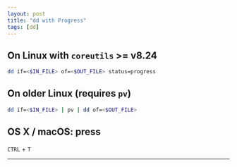 ```yaml
---
layout: post
title: "dd with Progress"
tags: [dd]
---
```


## On Linux with `coreutils` >= v8.24
```bash
dd if=<$IN_FILE> of=<$OUT_FILE> status=progress
```

## On older Linux (requires `pv`)
```bash
dd if=<$IN_FILE> | pv | dd of=<$OUT_FILE>
```

## OS X / macOS: press
`CTRL` + `T`

---
